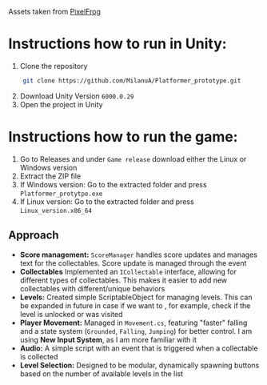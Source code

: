 Assets taken from [PixelFrog](https://pixelfrog-assets.itch.io/pixel-adventure-1)

# Instructions how to run in Unity:
1. Clone the repository
```bash
    git clone https://github.com/MilanuA/Platformer_prototype.git
```

2. Download Unity Version `6000.0.29`
3. Open the project in Unity


# Instructions how to run the game:
1. Go to Releases and under `Game release` download either the Linux or Windows version
2. Extract the ZIP file
3. If Windows version: Go to the extracted folder and press `Platformer_protytpe.exe`
4. If Linux version: Go to the extracted folder and press `Linux_version.x86_64`


## Approach
- **Score management:** `ScoreManager` handles score updates and manages text for the collectables. Score update is managed through the event
- **Collectables** Implemented an `ICollectable` interface, allowing for different types of collectables. This makes it easier to add new collectables with different/unique behaviors
- **Levels:** Created simple ScriptableObject for managing levels. This can be expanded in future in case if we want to , for example, check if the level is unlocked or was visited
- **Player Movement:** Managed in `Movement.cs`, featuring "faster" falling and a state system (`Grounded`, `Falling`, `Jumping`) for better control. I am using **New Input System**, as I am more familiar with it
- **Audio:** A simple script with an event that is triggered when a collectable is collected
- **Level Selection:** Designed to be modular, dynamically spawning buttons based on the number of available levels in the list
